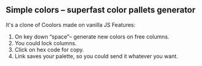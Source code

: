 ##  Simple colors – superfast color pallets generator
It's a clone of Coolors made on vanilla JS
	Features:
 1. On key down “space”– generate new colors on free columns.
 2. You could lock columns.
 3. Click on hex code for copy.
 4. Link saves your palette, so you could send it whatever you want.
